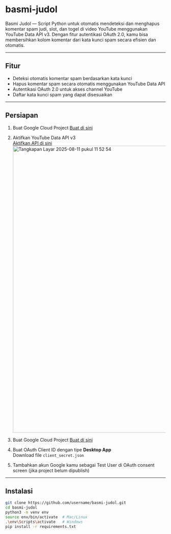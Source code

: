 # basmi-judol
Basmi Judol — Script Python untuk otomatis mendeteksi dan menghapus komentar spam judi, slot, dan togel di video YouTube menggunakan YouTube Data API v3. Dengan fitur autentikasi OAuth 2.0, kamu bisa membersihkan kolom komentar dari kata kunci spam secara efisien dan otomatis.

---

## Fitur

- Deteksi otomatis komentar spam berdasarkan kata kunci
- Hapus komentar spam secara otomatis menggunakan YouTube Data API
- Autentikasi OAuth 2.0 untuk akses channel YouTube
- Daftar kata kunci spam yang dapat disesuaikan

---

## Persiapan

1. Buat Google Cloud Project
   [Buat di sini](https://console.cloud.google.com/)
   
2. Aktifkan YouTube Data API v3  
   [Aktifkan API di sini](https://console.cloud.google.com/apis/library/youtube.googleapis.com)
   <img width="1440" height="900" alt="Tangkapan Layar 2025-08-11 pukul 11 52 54" src="https://github.com/user-attachments/assets/85d69639-e59a-4fd5-bf79-90e8f117ce3b" />

4. Buat Google Cloud Project
   [Buat di sini](https://console.cloud.google.com/)
   
   
5. Buat OAuth Client ID dengan tipe **Desktop App**  
   Download file `client_secret.json`

6. Tambahkan akun Google kamu sebagai Test User di OAuth consent screen (jika project belum dipublish)

---

## Instalasi

```bash
git clone https://github.com/username/basmi-judol.git
cd basmi-judol
python3 -m venv env
source env/bin/activate  # Mac/Linux
.\env\Scripts\activate   # Windows
pip install -r requirements.txt

